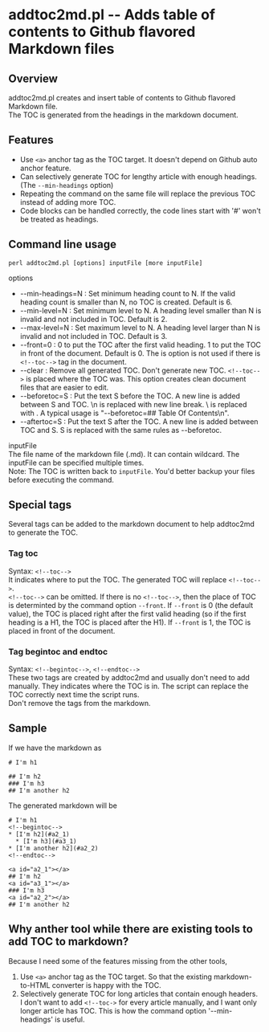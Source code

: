 # addtoc2md.pl -- Adds table of contents to Github flavored Markdown files

## Overview

addtoc2md.pl creates and insert table of contents to Github flavored Markdown file.  
The TOC is generated from the headings in the markdown document.  

## Features  

* Use `<a>` anchor tag as the TOC target. It doesn't depend on Github auto anchor feature.  
* Can selectively generate TOC for lengthy article with enough headings. (The `--min-headings` option)
* Repeating the command on the same file will replace the previous TOC instead of adding more TOC.
* Code blocks can be handled correctly, the code lines start with '#' won't be treated as headings.  

## Command line usage
`perl addtoc2md.pl [options] inputFile [more inputFile]`

options

* --min-headings=N : Set minimum heading count to N. If the valid heading count is smaller than N, no TOC is created. Default is 6.
* --min-level=N : Set minimum level to N. A heading level smaller than N is invalid and not included in TOC. Default is 2.
* --max-level=N : Set maximum level to N. A heading level larger than N is invalid and not included in TOC. Default is 3.
* --front=0 : 0 to put the TOC after the first valid heading. 1 to put the TOC in front of the document. Default is 0. The is option is not used if there is `<!--toc-->` tag in the document.
* --clear : Remove all generated TOC. Don't generate new TOC. `<!--toc-->` is placed where the TOC was. This option creates clean document files that are easier to edit.
* --beforetoc=S : Put the text S before the TOC. A new line is added between S and TOC. \n is replaced with new line break. \\ is replaced with \. A typical usage is "--beforetoc=## Table Of Contents\n".
* --aftertoc=S : Put the text S after the TOC. A new line is added between TOC and S. S is replaced with the same rules as --beforetoc.

inputFile  
The file name of the markdown file (.md). It can contain wildcard. The inputFile can be specified multiple times.  
Note: The TOC is written back to `inputFile`. You'd better backup your files before executing the command.

## Special tags

Several tags can be added to the markdown document to help addtoc2md to generate the TOC.

### Tag toc

Syntax: `<!--toc-->`  
It indicates where to put the TOC. The generated TOC will replace `<!--toc-->`.  
`<!--toc-->` can be omitted. If there is no `<!--toc-->`, then the place of TOC is determinted by the command option `--front`. If `--front` is 0 (the default value), the TOC is placed right after the first valid heading (so if the first heading is a H1, the TOC is placed after the H1). If `--front` is 1, the TOC is placed in front of the document.

### Tag begintoc and endtoc

Syntax: `<!--begintoc-->`, `<!--endtoc-->`   
These two tags are created by addtoc2md and usually don't need to add manually. They indicates where the TOC is in. The script can replace the TOC correctly next time the script runs.  
Don't remove the tags from the markdown.  

## Sample

If we have the markdown as

```
# I'm h1

## I'm h2
### I'm h3
## I'm another h2
```

The generated markdown will be

```
# I'm h1
<!--begintoc-->
* [I'm h2](#a2_1)
  * [I'm h3](#a3_1)
* [I'm another h2](#a2_2)
<!--endtoc-->

<a id="a2_1"></a>
## I'm h2
<a id="a3_1"></a>
### I'm h3
<a id="a2_2"></a>
## I'm another h2
```

## Why anther tool while there are existing tools to add TOC to markdown?

Because I need some of the features missing from the other tools,

1. Use `<a>` anchor tag as the TOC target. So that the existing markdown-to-HTML converter is happy with the TOC.  
2. Selectively generate TOC for long articles that contain enough headers. I don't want to add `<!--toc->` for every article manually, and I want only longer article has TOC. This is how the command option '--min-headings' is useful.
